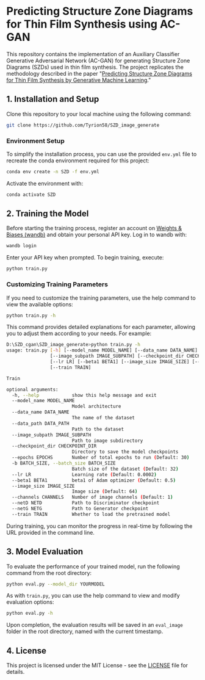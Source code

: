 # Predicting Structure Zone Diagrams for Thin Film Synthesis using AC-GAN

This repository contains the implementation of an Auxiliary Classifier Generative Adversarial Network (AC-GAN) for generating Structure Zone Diagrams (SZDs) used in thin film synthesis. 
The project replicates the methodology described in the paper 
"[Predicting Structure Zone Diagrams for Thin Film Synthesis by Generative Machine Learning](https://www.researchgate.net/publication/340232305_Predicting_structure_zone_diagrams_for_thin_film_synthesis_by_generative_machine_learning)."

## 1. Installation and Setup
Clone this repository to your local machine using the following command:

```bash
git clone https://github.com/Tyrion58/SZD_image_generate
```

### Environment Setup
To simplify the installation process, you can use the provided `env.yml` file to recreate the conda environment required for this project:

```bash
conda env create -n SZD -f env.yml
```

Activate the environment with:

```bash
conda activate SZD
```

## 2. Training the Model
Before starting the training process, register an account on [Weights & Biases (wandb)](https://wandb.ai) and obtain your personal API key. Log in to wandb with:

```bash
wandb login
```

Enter your API key when prompted. To begin training, execute:

```bash
python train.py
```

### Customizing Training Parameters
If you need to customize the training parameters, use the help command to view the available options:

```bash
python train.py -h
```

This command provides detailed explanations for each parameter, allowing you to adjust them according to your needs. For example:

```bash
D:\SZD_cgan\SZD_image_generate>python train.py -h
usage: train.py [-h] [--model_name MODEL_NAME] [--data_name DATA_NAME] [--data_path DATA_PATH]
                [--image_subpath IMAGE_SUBPATH] [--checkpoint_dir CHECKPOINT_DIR] [--epochs EPOCHS] [-b BATCH_SIZE]
                [--lr LR] [--beta1 BETA1] [--image_size IMAGE_SIZE] [--channels CHANNELS] [--netD NETD] [--netG NETG]
                [--train TRAIN]

Train

optional arguments:
  -h, --help            show this help message and exit
  --model_name MODEL_NAME
                        Model architecture
  --data_name DATA_NAME
                        The name of the dataset
  --data_path DATA_PATH
                        Path to the dataset
  --image_subpath IMAGE_SUBPATH
                        Path to image subdirectory
  --checkpoint_dir CHECKPOINT_DIR
                        Directory to save the model checkpoints
  --epochs EPOCHS       Number of total epochs to run (Default: 30)
  -b BATCH_SIZE, --batch_size BATCH_SIZE
                        Batch size of the dataset (Default: 32)
  --lr LR               Learning rate (Default: 0.0002)
  --beta1 BETA1         beta1 of Adam optimizer (Default: 0.5)
  --image_size IMAGE_SIZE
                        Image size (Default: 64)
  --channels CHANNELS   Number of image channels (Default: 1)
  --netD NETD           Path to Discriminator checkpoint
  --netG NETG           Path to Generator checkpoint
  --train TRAIN         Whether to load the pretrained model
```

During training, you can monitor the progress in real-time by following the URL provided in the command line.

## 3. Model Evaluation
To evaluate the performance of your trained model, run the following command from the root directory:

```bash
python eval.py --model_dir YOURMODEL
```

As with `train.py`, you can use the help command to view and modify evaluation options:

```bash
python eval.py -h
```

Upon completion, the evaluation results will be saved in an `eval_image` folder in the root directory, named with the current timestamp.

## 4. License
This project is licensed under the MIT License - see the [LICENSE](LICENSE) file for details.
